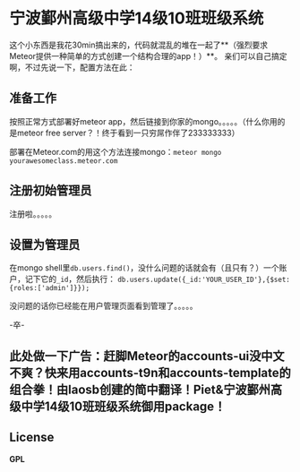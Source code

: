 宁波鄞州高级中学14级10班班级系统
======
这个小东西是我花30min搞出来的，代码就混乱的堆在一起了**（强烈要求Meteor提供一种简单的方式创建一个结构合理的app！）**。
亲们可以自己搞定啊，不过先说一下，配置方法在此：

准备工作
--------
按照正常方式部署好meteor app，然后链接到你家的mongo。。。。。（什么你用的是meteor free server？！终于看到一只穷屌作伴了233333333）

部署在Meteor.com的用这个方法连接mongo：`meteor mongo yourawesomeclass.meteor.com`

注册初始管理员
--------------
注册啦。。。。。

设置为管理员
------------
在mongo shell里`db.users.find()`，没什么问题的话就会有（且只有？）一个账户，记下它的`_id`，然后执行：
`db.users.update({_id:'YOUR_USER_ID'},{$set:{roles:['admin']}});`

没问题的话你已经能在用户管理页面看到管理了。。。。。

-卒-

此处做一下广告：赶脚Meteor的accounts-ui没中文不爽？快来用accounts-t9n和accounts-template的组合拳！由laosb创建的简中翻译！Piet&宁波鄞州高级中学14级10班班级系统御用package！
------------

License
-------

**GPL**
